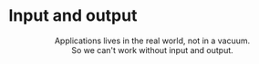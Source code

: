 Input and output
================

<p align="center">Applications lives in the real world, not in a vacuum.<br/>So we can't work without input and output.</p>
